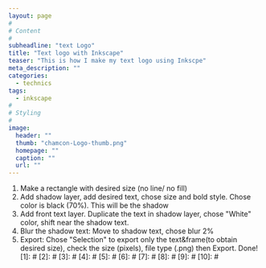 ```yaml
---
layout: page
#
# Content
#
subheadline: "text Logo"
title: "Text logo with Inkscape"
teaser: "This is how I make my text logo using Inkscpe"
meta_description: ""
categories:
  - technics
tags:
  - inkscape
#
# Styling
#
image:
  header: ""
  thumb: "chamcon-Logo-thumb.png"
  homepage: ""
  caption: ""
  url: ""
---
```


1. Make a rectangle with desired size (no line/ no fill)
2. Add shadow layer, add desired text, chose size and bold style. Chose color is black (70%). This will be the shadow
3. Add front text layer. Duplicate the text in shadow layer, chose "White" color, shift near the shadow text.
4. Blur the shadow text: Move to shadow text, chose blur 2%
5. Export: Chose "Selection" to export only the text&frame(to obtain desired size), check the size (pixels), file
type (.png) then Export. Done!
 [1]: #
 [2]: #
 [3]: #
 [4]: #
 [5]: #
 [6]: #
 [7]: #
 [8]: #
 [9]: #
 [10]: #